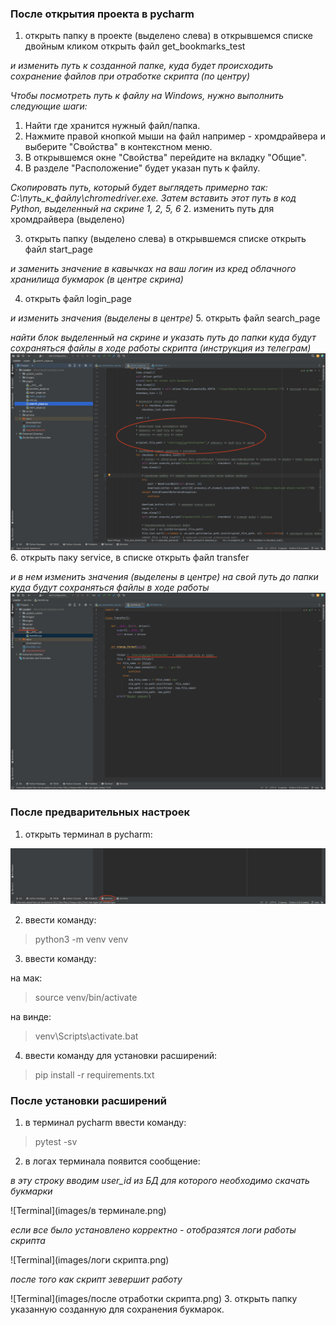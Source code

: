 ### После открытия проекта в pycharm
1. открыть папку в проекте (выделено слева) в открывшемся списке двойным кликом открыть файл get_bookmarks_test 

_и изменить путь к созданной папке, куда будет происходить сохранение файлов при отработке скрипта (по центру)_

_Чтобы посмотреть путь к файлу на Windows, нужно выполнить следующие шаги:_

1. Найти где хранится нужный файл/папка.
3. Нажмите правой кнопкой мыши на файл например - хромдрайвера и выберите "Свойства" в контекстном меню.
4. В открывшемся окне "Свойства" перейдите на вкладку "Общие".
5. В разделе "Расположение" будет указан путь к файлу.

_Скопировать путь, который будет выглядеть примерно так: C:\путь_к_файлу\chromedriver.exe. Затем вставить этот путь в код Python, выделенный на скрине 1, 2, 5, 6_
2. изменить путь для хромдрайвера (выделено)

3. открыть папку (выделено слева) в открывшемся списке открыть файл start_page

_и заменить значение в кавычках на ваш логин из кред облачного хранилища букмарок (в центре скрина)_

4. открыть файл login_page

_и изменить значения (выделены в центре)_
5. открыть файл search_page

_найти блок выделенный на скрине и указать путь до папки куда будут сохраняться файлы в ходе работы скрипта (инструкция из телеграм)_
![Terminal](images/5.png)
6. открыть паку service, в списке открыть файл transfer

_и в нем изменить значения (выделены в центре) на свой путь до папки куда будут сохраняться файлы в ходе работы_
![Terminal](images/6.png)

### После предварительных настроек
1. открыть терминал в pycharm:

![Terminal](images/terminal.png)

2. ввести команду:
> python3 -m venv venv
3. ввести команду:

на мак:

> source venv/bin/activate

на винде:
> venv\Scripts\activate.bat

4. ввести команду для установки расширений:

> pip install -r requirements.txt

### После установки расширений
1. в терминал pycharm ввести команду:
> pytest -sv

2. в логах терминала появится сообщение:

_в эту строку вводим user_id из БД для которого необходимо скачать букмарки_

![Terminal](images/в терминале.png)

_если все было установлено корректно - отобразятся логи работы скрипта_

![Terminal](images/логи скрипта.png)


_после того как скрипт зевершит работу_

![Terminal](images/после отработки скрипта.png)
3. открыть папку указанную созданную для сохранения букмарок.
